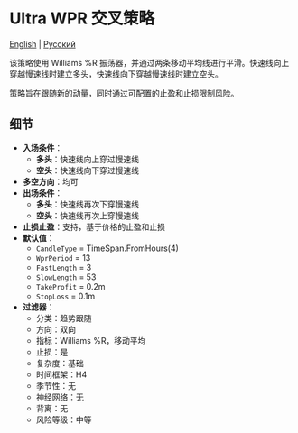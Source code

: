 # Ultra WPR 交叉策略
[English](README.md) | [Русский](README_ru.md)

该策略使用 Williams %R 振荡器，并通过两条移动平均线进行平滑。快速线向上穿越慢速线时建立多头，快速线向下穿越慢速线时建立空头。

策略旨在跟随新的动量，同时通过可配置的止盈和止损限制风险。

## 细节
- **入场条件**：
  - **多头**：快速线向上穿过慢速线
  - **空头**：快速线向下穿过慢速线
- **多空方向**：均可
- **出场条件**：
  - **多头**：快速线再次下穿慢速线
  - **空头**：快速线再次上穿慢速线
- **止损止盈**：支持，基于价格的止盈和止损
- **默认值**：
  - `CandleType` = TimeSpan.FromHours(4)
  - `WprPeriod` = 13
  - `FastLength` = 3
  - `SlowLength` = 53
  - `TakeProfit` = 0.2m
  - `StopLoss` = 0.1m
- **过滤器**：
  - 分类：趋势跟随
  - 方向：双向
  - 指标：Williams %R，移动平均
  - 止损：是
  - 复杂度：基础
  - 时间框架：H4
  - 季节性：无
  - 神经网络：无
  - 背离：无
  - 风险等级：中等

